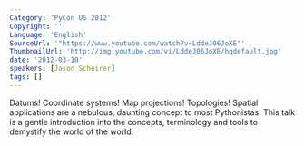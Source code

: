 ```yaml
---
Category: 'PyCon US 2012'
Copyright: ''
Language: 'English'
SourceUrl: '"https://www.youtube.com/watch?v=LddeJ06JoXE"'
ThumbnailUrl: 'http://img.youtube.com/vi/LddeJ06JoXE/hqdefault.jpg'
date: '2012-03-10'
speakers: [Jason Scheirer]
tags: []
---
```

Datums! Coordinate systems! Map projections! Topologies! Spatial applications
are a nebulous, daunting concept to most Pythonistas. This talk is a gentle
introduction into the concepts, terminology and tools to demystify the world
of the world.

